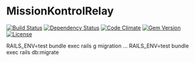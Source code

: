 # MissionKontrolRelay

[![Build Status](http://img.shields.io/travis/camillavk/mission_kontrol_relay.svg?style=flat-square)](https://travis-ci.org/camillavk/mission_kontrol_relay)
[![Dependency Status](http://img.shields.io/gemnasium/camillavk/mission_kontrol_relay.svg?style=flat-square)](https://gemnasium.com/camillavk/mission_kontrol_relay)
[![Code Climate](http://img.shields.io/codeclimate/github/camillavk/mission_kontrol_relay.svg?style=flat-square)](https://codeclimate.com/github/camillavk/mission_kontrol_relay)
[![Gem Version](http://img.shields.io/gem/v/mission_kontrol_relay.svg?style=flat-square)](https://rubygems.org/gems/mission_kontrol_relay)
[![License](http://img.shields.io/:license-gpl3-blue.svg?style=flat-square)](http://www.gnu.org/licenses/gpl-3.0.html)



RAILS_ENV=test bundle exec rails g migration ...
RAILS_ENV=test bundle exec rails db:migrate